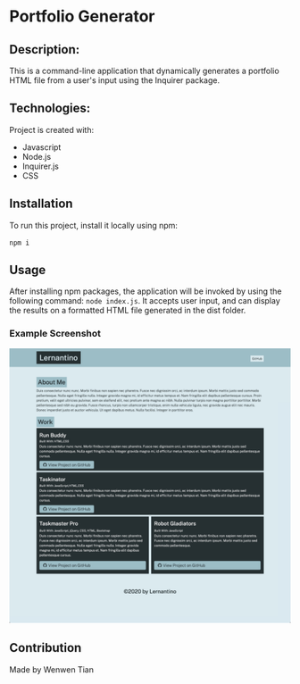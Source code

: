 # Portfolio Generator

## Description:

This is a command-line application that dynamically generates a portfolio HTML file from a user's input using the Inquirer package.

## Technologies:

Project is created with:

- Javascript
- Node.js
- Inquirer.js
- CSS

## Installation

To run this project, install it locally using npm:

```
npm i
```

## Usage

After installing npm packages, the application will be invoked by using the following command: `node index.js`.
It accepts user input, and can display the results on a formatted HTML file generated in the dist folder.

### Example Screenshot

![Screenshot](example.jpeg)

## Contribution

Made by Wenwen Tian
